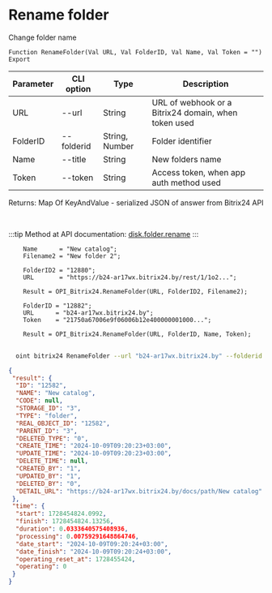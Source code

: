 ﻿---
sidebar_position: 10
---

# Rename folder
 Change folder name



`Function RenameFolder(Val URL, Val FolderID, Val Name, Val Token = "") Export`

  | Parameter | CLI option | Type | Description |
  |-|-|-|-|
  | URL | --url | String | URL of webhook or a Bitrix24 domain, when token used |
  | FolderID | --folderid | String, Number | Folder identifier |
  | Name | --title | String | New folders name |
  | Token | --token | String | Access token, when app auth method used |

  
  Returns:  Map Of KeyAndValue - serialized JSON of answer from Bitrix24 API

<br/>

:::tip
Method at API documentation: [disk.folder.rename](https://dev.1c-bitrix.ru/rest_help/disk/folder/disk_folder_rename.php)
:::
<br/>


```bsl title="Code example"
    Name      = "New catalog";
    Filename2 = "New folder 2";

    FolderID2 = "12880";
    URL       = "https://b24-ar17wx.bitrix24.by/rest/1/1o2...";

    Result = OPI_Bitrix24.RenameFolder(URL, FolderID2, Filename2);

    FolderID = "12882";
    URL      = "b24-ar17wx.bitrix24.by";
    Token    = "21750a67006e9f06006b12e400000001000...";

    Result = OPI_Bitrix24.RenameFolder(URL, FolderID, Name, Token);
```



```sh title="CLI command example"
    
  oint bitrix24 RenameFolder --url "b24-ar17wx.bitrix24.by" --folderid "5016" --title %title% --token "fe3fa966006e9f06006b12e400000001000..."

```

```json title="Result"
{
 "result": {
  "ID": "12582",
  "NAME": "New catalog",
  "CODE": null,
  "STORAGE_ID": "3",
  "TYPE": "folder",
  "REAL_OBJECT_ID": "12582",
  "PARENT_ID": "3",
  "DELETED_TYPE": "0",
  "CREATE_TIME": "2024-10-09T09:20:23+03:00",
  "UPDATE_TIME": "2024-10-09T09:20:23+03:00",
  "DELETE_TIME": null,
  "CREATED_BY": "1",
  "UPDATED_BY": "1",
  "DELETED_BY": "0",
  "DETAIL_URL": "https://b24-ar17wx.bitrix24.by/docs/path/New catalog"
 },
 "time": {
  "start": 1728454824.0992,
  "finish": 1728454824.13256,
  "duration": 0.0333640575408936,
  "processing": 0.00759291648864746,
  "date_start": "2024-10-09T09:20:24+03:00",
  "date_finish": "2024-10-09T09:20:24+03:00",
  "operating_reset_at": 1728455424,
  "operating": 0
 }
}
```
